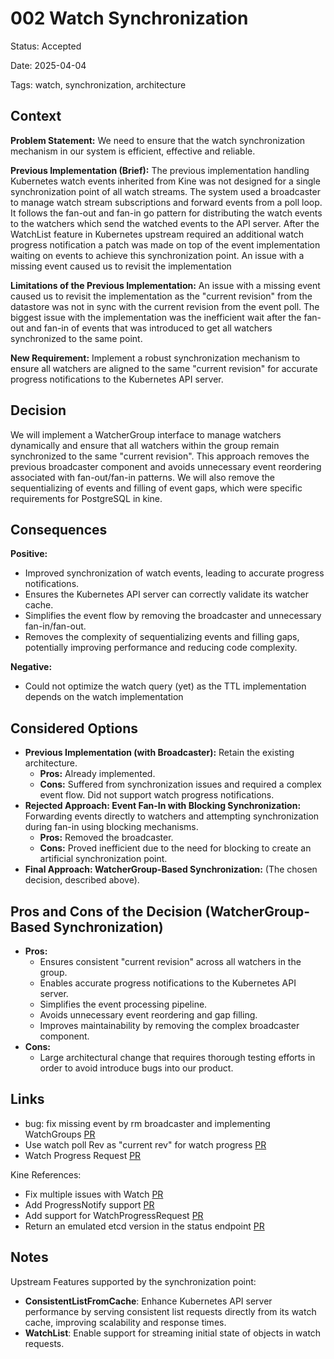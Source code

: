 # 002 Watch Synchronization

Status:  Accepted

Date: 2025-04-04

Tags: watch, synchronization, architecture

## Context

**Problem Statement:** We need to ensure that the watch synchronization mechanism in our system is efficient, effective and reliable.

**Previous Implementation (Brief):** The previous implementation handling Kubernetes watch events inherited from Kine was not designed for a single synchronization point of all watch streams. The system used a broadcaster to manage watch stream subscriptions and forward events from a poll loop. It follows the fan-out and fan-in go pattern for distributing the watch events to the watchers which send the watched events to the API server. After the WatchList feature in Kubernetes upstream required an additional watch progress notification a patch was made on top of the event implementation waiting on events to achieve this synchronization point. An issue with a missing event caused us to revisit the implementation

**Limitations of the Previous Implementation:** An issue with a missing event caused us to revisit the implementation as the "current revision" from the datastore was not in sync with the current revision from the event poll. The biggest issue with the implementation was the inefficient wait after the fan-out and fan-in of events that was introduced to get all watchers synchronized to the same point.

**New Requirement:** Implement a robust synchronization mechanism to ensure all watchers are aligned to the same "current revision" for accurate progress notifications to the Kubernetes API server.

## Decision

We will implement a WatcherGroup interface to manage watchers dynamically and ensure that all watchers within the group remain synchronized to the same "current revision". This approach removes the previous broadcaster component and avoids unnecessary event reordering associated with fan-out/fan-in patterns. We will also remove the sequentializing of events and filling of event gaps, which were specific requirements for PostgreSQL in kine.

## Consequences

**Positive:**

* Improved synchronization of watch events, leading to accurate progress notifications.
* Ensures the Kubernetes API server can correctly validate its watcher cache.
* Simplifies the event flow by removing the broadcaster and unnecessary fan-in/fan-out.
* Removes the complexity of sequentializing events and filling gaps, potentially improving performance and reducing code complexity.

**Negative:**

* Could not optimize the watch query (yet) as the TTL implementation depends on the watch implementation

## Considered Options

* **Previous Implementation (with Broadcaster):** Retain the existing architecture.
  * **Pros:** Already implemented.
  * **Cons:** Suffered from synchronization issues and required a complex event flow. Did not support watch progress notifications.
* **Rejected Approach: Event Fan-In with Blocking Synchronization:** Forwarding events directly to watchers and attempting synchronization during fan-in using blocking mechanisms.
  * **Pros:** Removed the broadcaster.
  * **Cons:** Proved inefficient due to the need for blocking to create an artificial synchronization point.
* **Final Approach: WatcherGroup-Based Synchronization:** (The chosen decision, described above).

## Pros and Cons of the Decision (WatcherGroup-Based Synchronization)

* **Pros:**
  * Ensures consistent "current revision" across all watchers in the group.
  * Enables accurate progress notifications to the Kubernetes API server.
  * Simplifies the event processing pipeline.
  * Avoids unnecessary event reordering and gap filling.
  * Improves maintainability by removing the complex broadcaster component.
* **Cons:**
  * Large architectural change that requires thorough testing efforts in order to avoid introduce bugs into our product.

## Links

* bug: fix missing event by rm broadcaster and implementing WatchGroups  [PR](https://github.com/canonical/k8s-dqlite/pull/264)
* Use watch poll Rev as "current rev" for watch progress [PR](https://github.com/canonical/k8s-dqlite/pull/263)
* Watch Progress Request [PR](https://github.com/canonical/k8s-dqlite/pull/212)

Kine References:

* Fix multiple issues with Watch [PR](https://github.com/k3s-io/kine/pull/238)
* Add ProgressNotify support [PR](https://github.com/k3s-io/kine/pull/251)
* Add support for WatchProgressRequest [PR](https://github.com/k3s-io/kine/pull/268)
* Return an emulated etcd version in the status endpoint [PR](https://github.com/k3s-io/kine/pull/316)

## Notes

Upstream Features supported by the synchronization point:

* **ConsistentListFromCache**: Enhance Kubernetes API server performance by serving consistent list requests directly from its watch cache, improving scalability and response times.
* **WatchList**: Enable support for streaming initial state of objects in watch requests.
